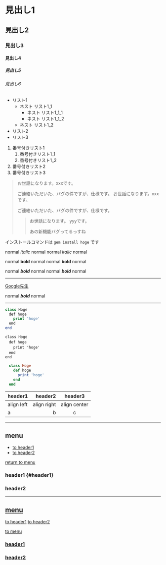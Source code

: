 # 見出し1
## 見出し2
### 見出し3
#### 見出し4
##### 見出し5
###### 見出し6

- リスト1
    - ネスト リスト1_1
        - ネスト リスト1_1_1
        - ネスト リスト1_1_2
    - ネスト リスト1_2
- リスト2
- リスト3
1. 番号付きリスト1
    1. 番号付きリスト1_1
    1. 番号付きリスト1_2
1. 番号付きリスト2
1. 番号付きリスト3
> お世話になります。xxxです。
> 
> ご連絡いただいた、バグの件ですが、仕様です。
> お世話になります。xxxです。
> 
> ご連絡いただいた、バグの件ですが、仕様です。
>> お世話になります。 yyyです。
>> 
>> あの新機能バグってるっすね

インストールコマンドは `gem install hoge` です

normal *italic* normal
normal _italic_ normal

normal **bold** normal
normal __bold__ normal

normal ***bold*** normal
normal ___bold___ normal

***

[Google先生](https://www.google.co.jp/)

normal ___bold___ normal
***

```php
class Hoge
　def hoge
　  print 'hoge'
　end
end
```

    class Hoge
    　def hoge
    　  print 'hoge'
    　end
    end

~~~ruby
　class Hoge
　  def hoge
　    print 'hoge'
　  end
　end
~~~

|header1|header2|header3|
|:--|--:|:--:|
|align left|align right|align center|
|a|b|c|




---

## menu
* [to header1](#header1)
* [to header2](#header2)

<!-- some long code -->

[return to menu](#menu)
### header1 {#header1}
### header2

***
<h2><a name="user-content-menu" href="#menu">menu</a></h2>
<a href="#header1">to header1</a>
<a href="#header2">to header2</a>

<!-- some long code -->

<a href="#menu">to menu</a>
<h3><a name="user-content-header1" href="#header1">header1</a></h3>
<h3><a name="user-content-header2" href="#header2">header2</a></h3>
